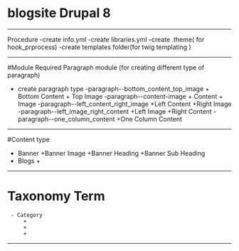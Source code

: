 # blogsite Drupal 8
----------------------------------------------------------------------------------------------------------------------

Procedure 
-create info.yml
-create libraries.yml
-create .theme( for hook_prprocess)
-create templates folder(for twig templating )

------------------------------------------------------------------------------------------------------------------------
#Module Required
Paragraph module
(for creating different type of paragraph)
+ create paragraph type
   -paragraph--bottom_content_top_image
       + Bottom Content
       + Top Image
   -paragraph--content-image
       + Content
       + Image
   -paragraph--left_content_right_image
       +Left Content
       +Right Image
   -paragraph--left_image_right_content
       +Left Image
       +Right Content
   -paragraph--one_column_content
       +One Column Content 
       
--------------------------------------------------------------------------------------------------------------------------     
 #Content type
 - Banner
     +Banner Image
     +Banner Heading 
     +Banner Sub Heading
 - Blogs
      +
 -------------------------------------------------------------------------------------------------------------------
 
 # Taxonomy Term
     - Category
         +
         +
         +
  -------------------------------------------------------------------------------------------------------------------------

